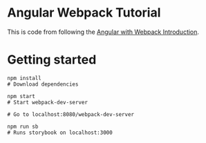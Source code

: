 # Angular Webpack Tutorial
This is code from following the [Angular with Webpack Introduction](https://egghead.io/lessons/angularjs-angular-with-webpack-introduction).

# Getting started
``` shell
npm install
# Download dependencies

npm start
# Start webpack-dev-server

# Go to localhost:8080/webpack-dev-server

npm run sb
# Runs storybook on localhost:3000
```
